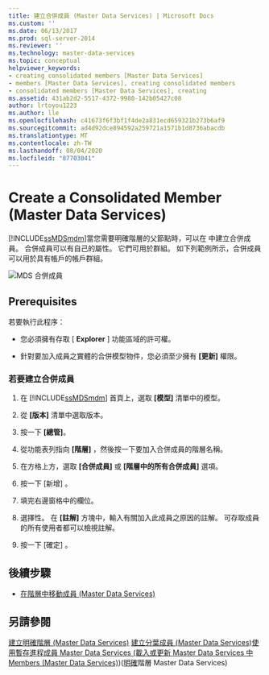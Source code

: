 ```yaml
---
title: 建立合併成員 (Master Data Services) | Microsoft Docs
ms.custom: ''
ms.date: 06/13/2017
ms.prod: sql-server-2014
ms.reviewer: ''
ms.technology: master-data-services
ms.topic: conceptual
helpviewer_keywords:
- creating consolidated members [Master Data Services]
- members [Master Data Services], creating consolidated members
- consolidated members [Master Data Services], creating
ms.assetid: 431ab2d2-5517-4372-9980-142b05427c08
author: lrtoyou1223
ms.author: lle
ms.openlocfilehash: c41673f6f3bf1f4de2a831ecd659321b273b6af9
ms.sourcegitcommit: ad4d92dce894592a259721a1571b1d8736abacdb
ms.translationtype: MT
ms.contentlocale: zh-TW
ms.lasthandoff: 08/04/2020
ms.locfileid: "87703041"
---
```

# <a name="create-a-consolidated-member-master-data-services"></a>Create a Consolidated Member (Master Data Services)
  [!INCLUDE[ssMDSmdm](../includes/ssmdsmdm-md.md)]當您需要明確階層的父節點時，可以在 中建立合併成員。 合併成員可以有自己的屬性。 它們可用於群組。 如下列範例所示，合併成員可以用於具有帳戶的帳戶群組。

 ![MDS 合併成員](../../2014/master-data-services/media/mds-consolidated-members.png "MDS 合併成員")

## <a name="prerequisites"></a>Prerequisites
 若要執行此程序：

-   您必須擁有存取 [ **Explorer** ] 功能區域的許可權。

-   針對要加入成員之實體的合併模型物件，您必須至少擁有 **[更新]** 權限。

### <a name="to-create-a-consolidated-member"></a>若要建立合併成員

1.  在 [!INCLUDE[ssMDSmdm](../includes/ssmdsmdm-md.md)] 首頁上，選取 **[模型]** 清單中的模型。

2.  從 **[版本]** 清單中選取版本。

3.  按一下 **[總管]**。

4.  從功能表列指向 **[階層]** ，然後按一下要加入合併成員的階層名稱。

5.  在方格上方，選取 **[合併成員]** 或 **[階層中的所有合併成員]** 選項。

6.  按一下 [新增] 。

7.  填完右邊窗格中的欄位。

8.  選擇性。 在 **[註解]** 方塊中，輸入有關加入此成員之原因的註解。 可存取成員的所有使用者都可以檢視註解。

9. 按一下 [確定]  。

## <a name="next-steps"></a>後續步驟

-   [在階層中移動成員 &#40;Master Data Services&#41;](move-members-within-a-hierarchy-master-data-services.md)

## <a name="see-also"></a>另請參閱
 [建立明確階層 &#40;Master Data Services&#41;](../../2014/master-data-services/create-an-explicit-hierarchy-master-data-services.md) [建立分葉成員 &#40;Master Data Services](../../2014/master-data-services/create-a-leaf-member-master-data-services.md)&#41;[使用暫存進程成員 Master Data Services &#40;載入或更新 Master Data Services 中](add-update-and-delete-data-master-data-services.md) [Members &#40;Master Data Services&#41;](../../2014/master-data-services/members-master-data-services.md)&#41;&#40;[明確](../../2014/master-data-services/explicit-hierarchies-master-data-services.md)階層 Master Data Services&#41;


